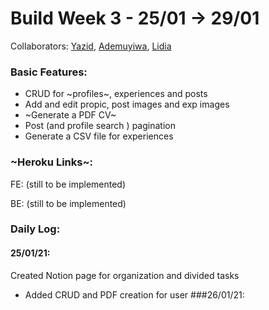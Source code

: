 # Build Week 3 - 25/01 -> 29/01 

Collaborators: [Yazid](https://github.com/Imaginationzz), [Ademuyiwa](https://github.com/tay4real), [Lidia](https://github.com/LidiaKovac)


### Basic Features: 
- CRUD for ~profiles~, experiences and posts
- Add and edit propic, post images and exp images 
- ~Generate a PDF CV~
- Post (and profile search ) pagination
- Generate a CSV file for experiences

### ~Heroku Links~: 
FE: (still to be implemented)

BE: (still to be implemented)

### Daily Log: 
#### 25/01/21: 
Created Notion page for organization and divided tasks
- Added CRUD and PDF creation for user
###26/01/21: 

